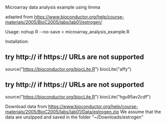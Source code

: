 Microarray data analysis example using limma

adapted from https://www.bioconductor.org/help/course-materials/2005/BioC2005/labs/lab01/estrogen/


Usage:
    nohup R --no-save < microarray_analysis_example.R


Installation:

## try http:// if https:// URLs are not supported
source("https://bioconductor.org/biocLite.R")
biocLite("affy")
 
## try http:// if https:// URLs are not supported
source("https://bioconductor.org/biocLite.R")
biocLite("hgu95av2cdf")

Download data from https://www.bioconductor.org/help/course-materials/2005/BioC2005/labs/lab01/Data/estrogen.zip
We assume that the data are unzipped and saved in the folder "~/Downloads/estrogen"


